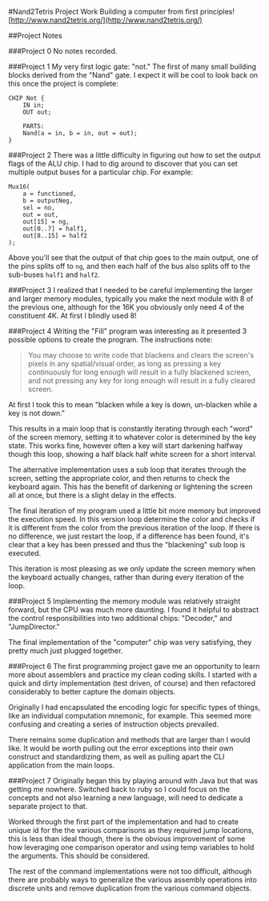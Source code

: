 #Nand2Tetris Project Work
Building a computer from first principles! [http://www.nand2tetris.org/](http://www.nand2tetris.org/)

##Project Notes

###Project 0
No notes recorded.

###Project 1
My very first logic gate: "not." The first of many small building blocks derived from the "Nand" gate. I expect it will be cool to look back on this once the project is complete:

    CHIP Not {
        IN in;
        OUT out;

        PARTS:
        Nand(a = in, b = in, out = out);
    }


###Project 2
There was a little difficulty in figuring out how to set the output flags of the ALU chip. I had to dig around to discover that you can set multiple output buses for a particular chip. For example:

    Mux16(
        a = functioned,
        b = outputNeg,
        sel = no,
        out = out,
        out[15] = ng,
        out[0..7] = half1,
        out[8..15] = half2
    );

Above you'll see that the output of that chip goes to the main output, one of the pins splits off to `ng`, and then each half of the bus also splits off to the sub-buses `half1` and `half2`.

###Project 3
I realized that I needed to be careful implementing the larger and larger memory modules, typically you make the next module with 8 of the previous one, although for the 16K you obviously only need 4 of the constituent 4K. At first I blindly used 8!

###Project 4
Writing the "Fill" program was interesting as it presented 3 possible options to create the program. The instructions note:

> You may choose to write code that blackens and clears the screen's pixels in any spatial/visual order, as long as pressing a key continuously for long enough will result in a fully blackened screen, and not pressing any key for long enough will result in a fully cleared screen.

At first I took this to mean "blacken while a key is down, un-blacken while a key is not down."

This results in a main loop that is constantly iterating through each "word" of the screen memory, setting it to whatever color is determined by the key state. This works fine, however often a key will start darkening halfway though this loop, showing a half black half white screen for a short interval.

The alternative implementation uses a sub loop that iterates through the screen, setting the appropriate color, and then returns to check the keyboard again. This has the benefit of darkening or lightening the screen all at once, but there is a slight delay in the effects.

The final iteration of my program used a little bit more memory but improved the execution speed. In this version loop determine the color and checks if it is different from the color from the previous iteration of the loop. If there is no difference, we just restart the loop, if a difference has been found, it's clear that a key has been pressed and thus the "blackening" sub loop is executed.

This iteration is most pleasing as we only update the screen memory when the keyboard actually changes, rather than during every iteration of the loop.

###Project 5
Implementing the memory module was relatively straight forward, but the CPU was much more daunting. I found it helpful to abstract the control responsibilities into two additional chips: "Decoder," and "JumpDirector."

The final implementation of the "computer" chip was very satisfying, they pretty much just plugged together.

###Project 6
The first programming project gave me an opportunity to learn more about assemblers and practice my clean coding skills. I started with a quick and dirty implementation (test driven, of course) and then refactored considerably to better capture the domain objects.

Originally I had encapsulated the encoding logic for specific types of things, like an individual computation mnemonic, for example. This seemed more confusing and creating a series of instruction objects prevailed.

There remains some duplication and methods that are larger than I would like. It would be worth pulling out the error exceptions into their own construct and standardizing them, as well as pulling apart the CLI application from the main loops.

###Project 7
Originally began this by playing around with Java but that was getting me nowhere. Switched back to ruby so I could focus on the concepts and not also learning a new language, will need to dedicate a separate project to that.

Worked through the first part of the implementation and had to create unique id for the the various comparisons as they required jump locations, this is less than ideal though, there is the obvious improvement of some how leveraging one comparison operator and using temp variables to hold the arguments. This should be considered.

The rest of the command implementations were not too difficult, although there are probably ways to generalize the various assembly operations into discrete units and remove duplication from the various command objects.
